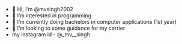 - 👋 Hi, I’m @mvsingh2002
- 👀 I’m interested in programming  
- 🌱 I’m currently doing  bachelors in computer applications (1st year)
- 💞️ I’m looking to some guidance for my carrier
- my instagram id - @_mv__singh

<!---
mvsingh2002/mvsingh2002 is a ✨ special ✨ repository because its `README.md` (this file) appears on your GitHub profile.
You can click the Preview link to take a look at your changes.
--->
